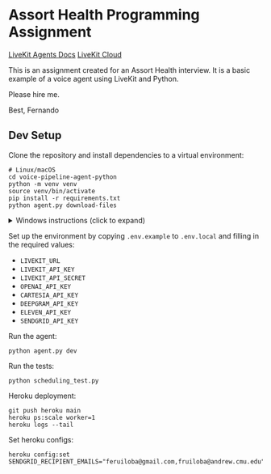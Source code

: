 # Assort Health Programming Assignment

<p>
  <a href="https://docs.livekit.io/agents/overview/">LiveKit Agents Docs</a>
  <a href="https://livekit.io/cloud">LiveKit Cloud</a>
</p>

This is an assignment created for an Assort Health interview. It is a basic example of a voice agent using LiveKit and Python.

Please hire me.

Best,
Fernando

## Dev Setup

Clone the repository and install dependencies to a virtual environment:

```console
# Linux/macOS
cd voice-pipeline-agent-python
python -m venv venv
source venv/bin/activate
pip install -r requirements.txt
python agent.py download-files
```

<details>
  <summary>Windows instructions (click to expand)</summary>
  
```cmd
:: Windows (CMD/PowerShell)
cd voice-pipeline-agent-python
python3 -m venv venv
venv\Scripts\activate
pip install -r requirements.txt
```
</details>


Set up the environment by copying `.env.example` to `.env.local` and filling in the required values:

- `LIVEKIT_URL`
- `LIVEKIT_API_KEY`
- `LIVEKIT_API_SECRET`
- `OPENAI_API_KEY`
- `CARTESIA_API_KEY`
- `DEEPGRAM_API_KEY`
- `ELEVEN_API_KEY`
- `SENDGRID_API_KEY`

Run the agent:

```console
python agent.py dev
```

Run the tests:
```console
python scheduling_test.py
```

Heroku deployment:
```
git push heroku main
heroku ps:scale worker=1
heroku logs --tail
```

Set heroku configs:
```
heroku config:set SENDGRID_RECIPIENT_EMAILS="feruiloba@gmail.com,fruiloba@andrew.cmu.edu"
```